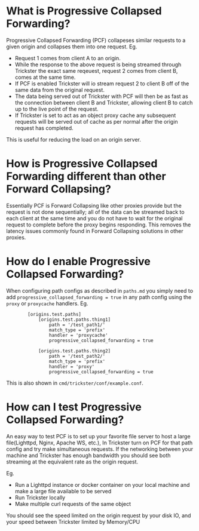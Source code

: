# What is Progressive Collapsed Forwarding?
Progressive Collapsed Forwarding (PCF) collapeses similar requests to a given origin and collapses them into one request. 
Eg.
- Request 1 comes from client A to an origin.
- While the response to the above request is being streamed through Trickster the exact same reqeuest, request 2 comes from client B, comes at the same time.
- If PCF is enabled Trickster will io stream request 2 to client B off of the same data from the original request.
- The data being served out of Trickster with PCF will then be as fast as the connection between client B and Trickster, allowing client B to catch up to the live point of the request.
- If Trickster is set to act as an object proxy cache any subsequent requests will be served out of cache as per normal after the origin request has completed.

This is useful for reducing the load on an origin server.

# How is Progressive Collapsed Forwarding different than other Forward Collapsing?
Essentially PCF is Forward Collapsing like other proxies provide but the request is not done sequentially; all of the data can be streamed back to each client at the same time and you do not have to wait for the original request to complete before the proxy begins responding. This removes the latency issues commonly found in Forward Collapsing solutions in other proxies.


# How do I enable Progressive Collapsed Forwarding?
When configuring path configs as described in `paths.md` you simply need to add `progressive_collapsed_forwarding = true` in any path config using the `proxy` or `proxycache` handlers.
Eg. 
```
        [origins.test.paths]
            [origins.test.paths.thing1]
                path = '/test_path1/'
                match_type = 'prefix'
                handler = 'proxycache'
                progressive_collapsed_forwarding = true

            [origins.test.paths.thing2]
                path = '/test_path2/'
                match_type = 'prefix'
                handler = 'proxy'
                progressive_collapsed_forwarding = true
```

This is also shown in `cmd/trickster/conf/example.conf`.

# How can I test Progressive Collapsed Forwarding?
An easy way to test PCF is to set up your favorite file server to host a large file(Lighttpd, Nginx, Apache WS, etc.), In Trickster turn on PCF for that path config and try make simultaneous requests.
If the networking between your machine and Trickster has enough bandwidth you should see both streaming at the equivalent rate as the origin request.

Eg.
- Run a Lighttpd instance or docker container on your local machine and make a large file available to be served
- Run Trickster locally
- Make multiple curl requests of the same object

You should see the speed limited on the origin request by your disk IO, and your speed between Trickster limited by Memory/CPU
